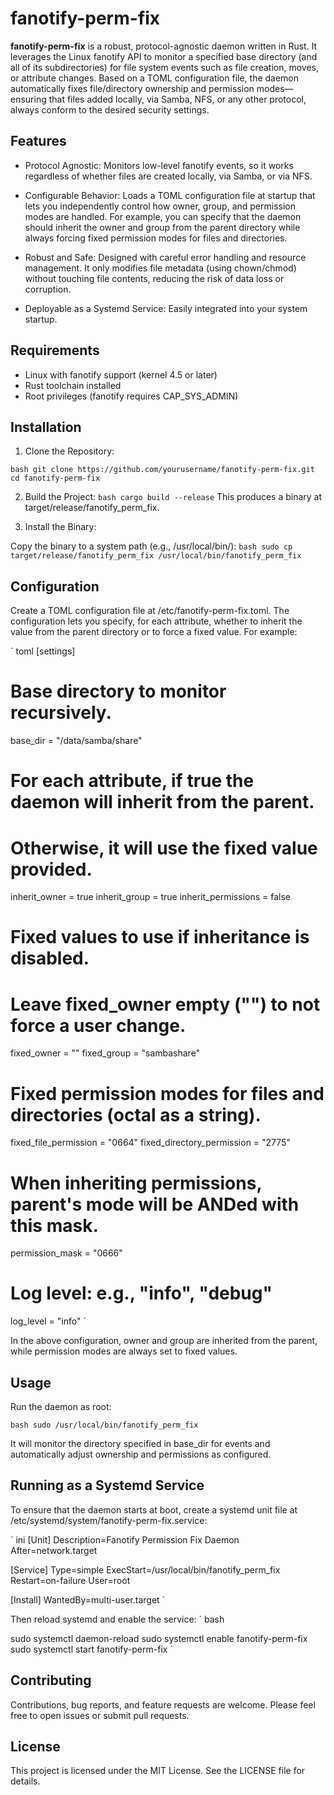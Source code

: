 # fanotify-perm-fix

**fanotify-perm-fix** is a robust, protocol-agnostic daemon written in Rust. It leverages the Linux fanotify API to monitor a specified base directory (and all of its subdirectories) for file system events such as file creation, moves, or attribute changes. Based on a TOML configuration file, the daemon automatically fixes file/directory ownership and permission modes—ensuring that files added locally, via Samba, NFS, or any other protocol, always conform to the desired security settings.

## Features
- Protocol Agnostic:
Monitors low-level fanotify events, so it works regardless of whether files are created locally, via Samba, or via NFS.

- Configurable Behavior:
Loads a TOML configuration file at startup that lets you independently control how owner, group, and permission modes are handled. For example, you can specify that the daemon should inherit the owner and group from the parent directory while always forcing fixed permission modes for files and directories.

- Robust and Safe:
Designed with careful error handling and resource management. It only modifies file metadata (using chown/chmod) without touching file contents, reducing the risk of data loss or corruption.

- Deployable as a Systemd Service:
Easily integrated into your system startup.

## Requirements
- Linux with fanotify support (kernel 4.5 or later)
- Rust toolchain installed
- Root privileges (fanotify requires CAP_SYS_ADMIN)

## Installation
1. Clone the Repository:

`
bash
git clone https://github.com/yourusername/fanotify-perm-fix.git
cd fanotify-perm-fix
`

2. Build the Project:
`
bash
cargo build --release
`
This produces a binary at target/release/fanotify_perm_fix.

3. Install the Binary:

Copy the binary to a system path (e.g., /usr/local/bin/):
`
bash
sudo cp target/release/fanotify_perm_fix /usr/local/bin/fanotify_perm_fix
`

## Configuration
Create a TOML configuration file at /etc/fanotify-perm-fix.toml. The configuration lets you specify, for each attribute, whether to inherit the value from the parent directory or to force a fixed value. For example:

`
toml
[settings]
# Base directory to monitor recursively.
base_dir = "/data/samba/share"

# For each attribute, if true the daemon will inherit from the parent.
# Otherwise, it will use the fixed value provided.
inherit_owner = true
inherit_group = true
inherit_permissions = false

# Fixed values to use if inheritance is disabled.
# Leave fixed_owner empty ("") to not force a user change.
fixed_owner = ""
fixed_group = "sambashare"

# Fixed permission modes for files and directories (octal as a string).
fixed_file_permission = "0664"
fixed_directory_permission = "2775"

# When inheriting permissions, parent's mode will be ANDed with this mask.
permission_mask = "0666"

# Log level: e.g., "info", "debug"
log_level = "info"
`

In the above configuration, owner and group are inherited from the parent, while permission modes are always set to fixed values.

## Usage
Run the daemon as root:

`
bash
sudo /usr/local/bin/fanotify_perm_fix
`

It will monitor the directory specified in base_dir for events and automatically adjust ownership and permissions as configured.

## Running as a Systemd Service
To ensure that the daemon starts at boot, create a systemd unit file at /etc/systemd/system/fanotify-perm-fix.service:

`
ini
[Unit]
Description=Fanotify Permission Fix Daemon
After=network.target

[Service]
Type=simple
ExecStart=/usr/local/bin/fanotify_perm_fix
Restart=on-failure
User=root

[Install]
WantedBy=multi-user.target
`

Then reload systemd and enable the service:
`
bash

sudo systemctl daemon-reload
sudo systemctl enable fanotify-perm-fix
sudo systemctl start fanotify-perm-fix
`

## Contributing
Contributions, bug reports, and feature requests are welcome. Please feel free to open issues or submit pull requests.

## License
This project is licensed under the MIT License. See the LICENSE file for details.
